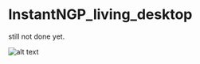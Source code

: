 # InstantNGP_living_desktop
still not done yet.

![alt text](https://github.com/JiliHili/InstantNGP_living_desktop/blob/main/release_view_gif_00%2000_00_00-00_00_30.gif?raw=true)
